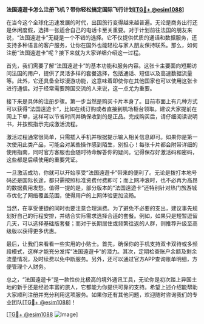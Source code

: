 **法国遠遊卡怎么注册飞机？带你轻松搞定国际飞行计划[[TG💪+ @esim1088](https://t.me/s/esim1088)]**

在当今这个全球化迅速发展的时代，出国旅行变得越来越普遍。无论是商务出行还是休闲度假，选择一张适合自己的电话卡至关重要。对于计划前往法国的朋友来说，“法国遠遊卡”无疑是一个不错的选择。它不仅提供优质的通话和数据服务，还支持多种语言的客户服务，让你在国外也能轻松与家人朋友保持联系。那么，如何注册“法国遠遊卡”呢？接下来就为大家详细介绍这一过程。

首先，我们需要了解“法国遠遊卡”的基本功能和服务内容。这张卡主要面向短期访问法国的用户，提供了灵活多样的套餐选择，包括通话、短信以及高速数据流量等。此外，它还具备全球漫游功能，这意味着即使你在其他国家也可以使用这张卡进行通信。对于经常需要跨国交流的人来说，这一点尤为重要。

接下来是具体的注册步骤。第一步当然是购买卡片本身了。目前市面上有几种方式可以获得“法国遠遊卡”，比如在线订购或者直接到机场柜台领取。建议大家提前在网上下单，这样可以节省时间并确保收到的是正品。完成购买后，请仔细阅读说明书，并按照指示完成激活流程。

激活过程通常很简单，只需插入手机并根据提示输入相关信息即可。如果你是第一次使用此类产品，可能会对某些操作感到陌生，别担心！每张卡片都会附带详细的使用指南，同时官方客服也会随时待命解答你的疑问。记得保存好激活码和密码，这些都是后续使用的重要凭证。

一旦激活成功，你就可以开始享受“法国遠遊卡”带来的便利了。无论是拨打本地号码还是国际长途，都只需按照标准资费付费即可；而上网冲浪时，也不必再为高昂的数据费用发愁。值得一提的是，部分版本的“法国遠遊卡”还特别针对热门旅游城市优化了网络覆盖范围，使得用户的上网体验更加流畅。

当然，在享受便捷的同时也要注意合理消费。为了避免不必要的支出，建议事先规划好自己的行程安排，并结合实际需求选择合适的套餐。例如，如果只是短暂逗留几天，可以选择基础版套餐；而对于长期居住或频繁往返的人群，则推荐升级至高级版以获得更多优惠。

最后，让我们来看看一些实用的小贴士。首先，确保你的手机支持双卡双待或多频段模式，这样才能充分发挥“法国遠遊卡”的潜力。其次，定期检查账户余额及剩余流量情况，及时续费以免中断服务。另外，还可以通过官方APP查询账单明细，方便管理个人财务。

总之，“法国遠遊卡”是一款性价比极高的境外通讯工具，无论你是初次踏上异国土地的新手还是经验丰富的旅人，它都能为你提供可靠的支持。希望上述介绍能帮助大家顺利注册并充分利用这项服务。如果你还有其他问题，欢迎随时咨询我们的专业团队[[TG💪+ @esim1088](https://t.me/s/esim1088)]！

[[TG💪+ @esim1088](https://t.me/s/esim1088) ![Image](https://i.postimg.cc/4NQfJmqS/Snipaste-2025-05-13-00-14-12.png)]